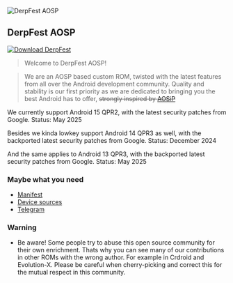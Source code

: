 ![DerpFest AOSP](https://raw.github.com/DerpFest-AOSP/manifest/13/derp.png)

DerpFest AOSP
---------------

[![Download DerpFest](https://img.shields.io/badge/Downloads-6.2M-green.svg)](https://sourceforge.net/projects/derpfest/files)

> Welcome to DerpFest AOSP!

> We are an AOSP based custom ROM, twisted with the latest features from all over the Android development community. Quality and stability is our first priority as we are dedicated to bringing you the best Android has to offer, ~~strongly inspired by [AOSiP](https://github.com/AOSiP)~~

We currently support Android 15 QPR2, with the latest security patches from Google. Status: May 2025

Besides we kinda lowkey support Android 14 QPR3 as well, with the backported latest security patches from Google. Status: December 2024

And the same applies to Android 13 QPR3, with the backported latest security patches from Google. Status: May 2025

### Maybe what you need

- [Manifest](https://github.com/DerpFest-AOSP/manifest)
- [Device sources](https://github.com/DerpFest-Devices)
- [Telegram](https://t.me/DerpFestAOSP)

### Warning 

- Be aware! Some people try to abuse this open source community for their own enrichment. Thats why you can see many of our contributions in other ROMs with the wrong author. For example in Crdroid and Evolution-X. Please be careful when cherry-picking and correct this for the mutual respect in this community.
